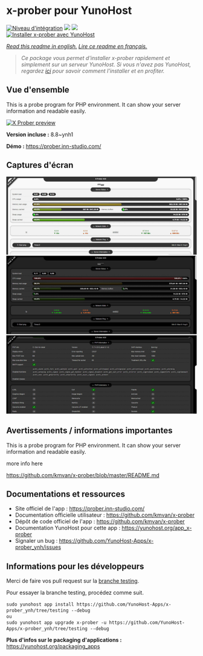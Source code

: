 # x-prober pour YunoHost

[![Niveau d'intégration](https://dash.yunohost.org/integration/x-prober.svg)](https://dash.yunohost.org/appci/app/x-prober) ![](https://ci-apps.yunohost.org/ci/badges/x-prober.status.svg) ![](https://ci-apps.yunohost.org/ci/badges/x-prober.maintain.svg)  
[![Installer x-prober avec YunoHost](https://install-app.yunohost.org/install-with-yunohost.svg)](https://install-app.yunohost.org/?app=x-prober)

*[Read this readme in english.](./README.md)*
*[Lire ce readme en français.](./README_fr.md)*

> *Ce package vous permet d'installer x-prober rapidement et simplement sur un serveur YunoHost.
Si vous n'avez pas YunoHost, regardez [ici](https://yunohost.org/#/install) pour savoir comment l'installer et en profiter.*

## Vue d'ensemble

This is a probe program for PHP environment. It can show your server information and readable easily.


[![X Prober preview](https://raw.githubusercontent.com/kmvan/x-prober/master/screenshots/preview.webp)](https://raw.githubusercontent.com/kmvan/x-prober/master/screenshots/preview.webp)



**Version incluse :** 8.8~ynh1

**Démo :** https://prober.inn-studio.com/

## Captures d'écran

![](./doc/screenshots/03.jpg)
![](./doc/screenshots/01.jpg)
![](./doc/screenshots/02.jpg)

## Avertissements / informations importantes

This is a probe program for PHP environment. It can show your server information and readable easily.

more info here

https://github.com/kmvan/x-prober/blob/master/README.md

## Documentations et ressources

* Site officiel de l'app : https://prober.inn-studio.com/
* Documentation officielle utilisateur : https://github.com/kmvan/x-prober
* Dépôt de code officiel de l'app : https://github.com/kmvan/x-prober
* Documentation YunoHost pour cette app : https://yunohost.org/app_x-prober
* Signaler un bug : https://github.com/YunoHost-Apps/x-prober_ynh/issues

## Informations pour les développeurs

Merci de faire vos pull request sur la [branche testing](https://github.com/YunoHost-Apps/x-prober_ynh/tree/testing).

Pour essayer la branche testing, procédez comme suit.
```
sudo yunohost app install https://github.com/YunoHost-Apps/x-prober_ynh/tree/testing --debug
ou
sudo yunohost app upgrade x-prober -u https://github.com/YunoHost-Apps/x-prober_ynh/tree/testing --debug
```

**Plus d'infos sur le packaging d'applications :** https://yunohost.org/packaging_apps